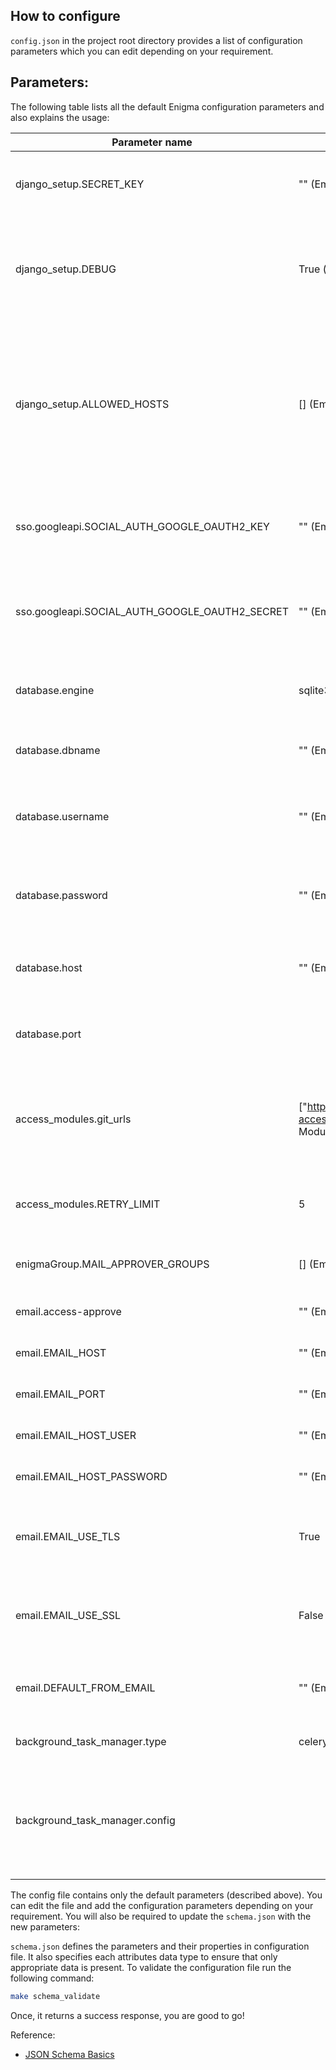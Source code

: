 ## How to configure
`config.json` in the project root directory provides a list of configuration parameters which you can edit depending on your requirement.

## Parameters:
The following table lists all the default Enigma configuration parameters and also explains the usage:

Parameter name | Default | Description
--- | --- | ---
django_setup.SECRET_KEY | "" (Empty string) | `String` Set the DJANGO setup secret key. This value should be kept secret.
django_setup.DEBUG | True (dev mode only) | `Boolean` User authorised to view details of all users. <br>  **Note: DEBUG should be set to `False` in production.**
django_setup.ALLOWED_HOSTS | [] (Empty list) | `Array` User authorised to view access of all users. <br> If DEBUG is False, you also need to properly set the ALLOWED_HOSTS setting. Failing to do so will result in all requests being returned as “Bad Request (400)”
sso.googleapi.SOCIAL_AUTH_GOOGLE_OAUTH2_KEY | "" (Empty string) | `String` Google OAuth 2.0 client ID. Obtain OAuth 2.0 credentials from the Google API Console.
sso.googleapi.SOCIAL_AUTH_GOOGLE_OAUTH2_SECRET | "" (Empty string) | `String` Google OAuth 2.0 client secret. Obtain OAuth 2.0 credentials from the Google API Console.
database.engine | sqlite3 | `String` The database backend to use. Enigma has support for **mysql** and **sqlite3**
database.dbname | "" (Empty string) | `String` The name of the database to use. *Not used with SQLite.*
database.username | "" (Empty string) | `String` The username to use when connecting to the database. *Not used with SQLite.*
database.password | "" (Empty string) | `String` The password to use when connecting to the database. *Not used with SQLite.*
database.host | "" (Empty string) | `String` The host to use when connecting to the database. *Not used with SQLite.*
database.port | | `Integer` The port to use when connecting to the database. *Not used with SQLite.*
access_modules.git_urls | ["https://github.com/browserstack/enigma-access-modules.git"] (Enigma's Access Module Repository)| `Array` List of Git URLs of access modules, these URLs are fed to the cloning script to pull the modules into the running container.
access_modules.RETRY_LIMIT | 5 | `Integer` Maximum number of tries to clone the access modules repository
enigmaGroup.MAIL_APPROVER_GROUPS | [] (Empty list) | `Array` List of approvers Email for managing groups.
email.access-approve | "" (Empty string) | `String` Admin access approver's email address
email.EMAIL_HOST | "" (Empty string) | `String` The host to use for sending email.
email.EMAIL_PORT | "" (Empty string) | `String` Port to use for the SMTP server
email.EMAIL_HOST_USER | "" (Empty string) | `String` Username to use for the SMTP server
email.EMAIL_HOST_PASSWORD | "" (Empty string) | `String` Password to use for the SMTP server
email.EMAIL_USE_TLS | True | `Boolean` Whether to use a TLS (secure) connection when talking to the SMTP server.
email.EMAIL_USE_SSL | False | `Boolean` Whether to use an implicit TLS (secure) connection when talking to the SMTP server.
email.DEFAULT_FROM_EMAIL | "" (Empty string) | `String` Default email address to use for various correspondence from Enigma.
background_task_manager.type | celery | `String` Type can be **celery** or **threading**
background_task_manager.config | | *Not used with threading.* <br> Refer to [Celery.md](docs/Celery.md) for detailed information on celery configuration parameters/


The config file contains only the default parameters (described above). You can edit the file and add the configuration parameters depending on your requirement.
You will also be required to update the `schema.json` with the new parameters:

`schema.json` defines the parameters and their properties in configuration file. It also specifies each attributes data type to ensure that only appropriate data is present.
To validate the configuration file run the following command:
```bash
make schema_validate
```
Once, it returns a success response, you are good to go!


Reference:
- [JSON Schema Basics](https://json-schema.org/understanding-json-schema/reference/index.html)
